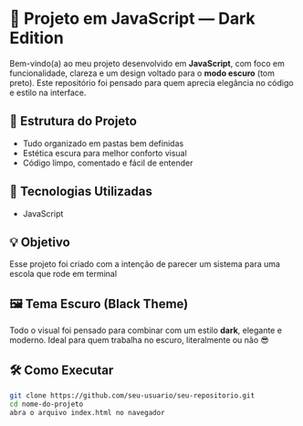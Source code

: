 # 🖤 Projeto em JavaScript — Dark Edition

Bem-vindo(a) ao meu projeto desenvolvido em **JavaScript**, com foco em funcionalidade, clareza e um design voltado para o **modo escuro** (tom preto). Este repositório foi pensado para quem aprecia elegância no código e estilo na interface.

## 📁 Estrutura do Projeto
- Tudo organizado em pastas bem definidas
- Estética escura para melhor conforto visual
- Código limpo, comentado e fácil de entender

## 🚀 Tecnologias Utilizadas
- JavaScript 


## 💡 Objetivo
Esse projeto foi criado com a intenção de parecer um sistema para uma escola que rode em terminal

## 🖼️ Tema Escuro (Black Theme)
Todo o visual foi pensado para combinar com um estilo **dark**, elegante e moderno. Ideal para quem trabalha no escuro, literalmente ou não 😎

## 🛠️ Como Executar
```bash
git clone https://github.com/seu-usuario/seu-repositorio.git
cd nome-do-projeto
abra o arquivo index.html no navegador
